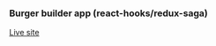 ### Burger builder app (react-hooks/redux-saga)
[Live site](https://burger-builder-project-7e91a.web.app/)
